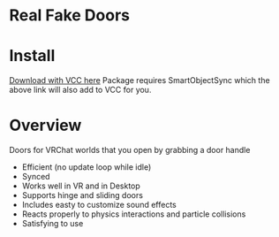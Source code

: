 # Real Fake Doors

# Install

[Download with VCC here](https://mmmaellon.github.io/MMMaellonVCCListing/)
Package requires SmartObjectSync which the above link will also add to VCC for you.

# Overview

Doors for VRChat worlds that you open by grabbing a door handle
 - Efficient (no update loop while idle)
 - Synced
 - Works well in VR and in Desktop
 - Supports hinge and sliding doors
 - Includes easty to customize sound effects
 - Reacts properly to physics interactions and particle collisions
 - Satisfying to use
